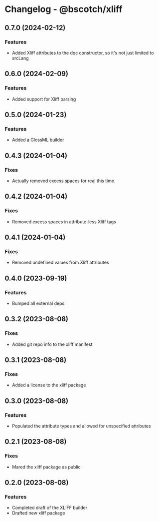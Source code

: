 # Changelog - @bscotch/xliff

## 0.7.0 (2024-02-12)

### Features

- Added Xliff attributes to the doc constructor, so it's not just limited to srcLang

## 0.6.0 (2024-02-09)

### Features

- Added support for Xliff parsing

## 0.5.0 (2024-01-23)

### Features

- Added a GlossML builder

## 0.4.3 (2024-01-04)

### Fixes

- Actually removed excess spaces for real this time.

## 0.4.2 (2024-01-04)

### Fixes

- Removed excess spaces in attribute-less Xliff tags

## 0.4.1 (2024-01-04)

### Fixes

- Removed undefined values from Xliff attributes

## 0.4.0 (2023-09-19)

### Features

- Bumped all external deps

## 0.3.2 (2023-08-08)

### Fixes

- Added git repo info to the xliff manifest

## 0.3.1 (2023-08-08)

### Fixes

- Added a license to the xliff package

## 0.3.0 (2023-08-08)

### Features

- Populated the attribute types and allowed for unspecified attributes

## 0.2.1 (2023-08-08)

### Fixes

- Mared the xliff package as public

## 0.2.0 (2023-08-08)

### Features

- Completed draft of the XLIFF builder
- Drafted new xliff package